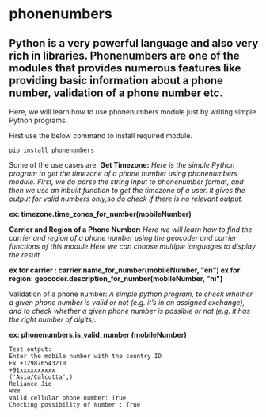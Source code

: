 # phonenumbers
<h2>Python is a very powerful language and also very rich in libraries.
Phonenumbers are one of the modules that provides numerous features like providing basic information about a phone number,
validation of a phone number etc.</h2>
Here, we will learn how to use phonenumbers module just by writing simple Python programs. 

First use the below command to install required module.

    pip install phonenumbers

Some of the use cases are,
__Get Timezone:__
*Here is the simple Python program to get the timezone of a phone number using phonenumbers module.
First, we do parse the string input to phonenumber format, and then we use an inbuilt function to get the timezone of a user.
It gives the output for valid numbers only,so do check if there is no relevant output.*

**ex: timezone.time_zones_for_number(mobileNumber)**


__Carrier and Region of a Phone Number:__
*Here we will learn how to find the carrier and region of a phone number using the geocoder and carrier functions of this module.Here we can choose multiple languages to display the result.*

**ex for carrier : carrier.name_for_number(mobileNumber, "en")
ex for region: geocoder.description_for_number(mobileNumber, "hi")**


Validation of a phone number:
*A simple python program, to check whether a given phone number is valid or not (e.g. it’s in an assigned exchange), and to check whether a given phone number is possible or not (e.g. it has the right number of digits).*

**ex: phonenumbers.is_valid_number (mobileNumber)**


    Test output:
    Enter the mobile number with the country ID
    Ex +129876543210
    +91xxxxxxxxxx
    ('Asia/Calcutta',)
    Reliance Jio
    भारत
    Valid cellular phone number: True
    Checking possibility of Number : True


